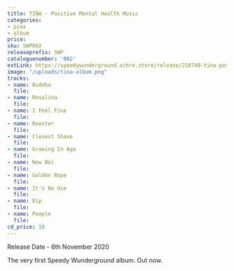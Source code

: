 ```yaml
---
title: TIÑA - Positive Mental Health Music
categories:
- pias
- album
price: 
sku: SWP002
releaseprefix: SWP
cataloguenumber: '002'
extLink: https://speedywunderground.ochre.store/release/218740-tina-positive-mental-health-music
image: "/uploads/tina-album.png"
tracks:
- name: Buddha
  file: 
- name: Rosalina
  file: 
- name: I Feel Fine
  file: 
- name: Rooster
  file: 
- name: Closest Shave
  file: 
- name: Growing In Age
  file: 
- name: New Boi
  file: 
- name: Golden Rope
  file: 
- name: It's No Use
  file: 
- name: Dip
  file: 
- name: People
  file: 
cd_price: 10
---
```


Release Date - 6th November 2020

The very first Speedy Wunderground album. Out now.
